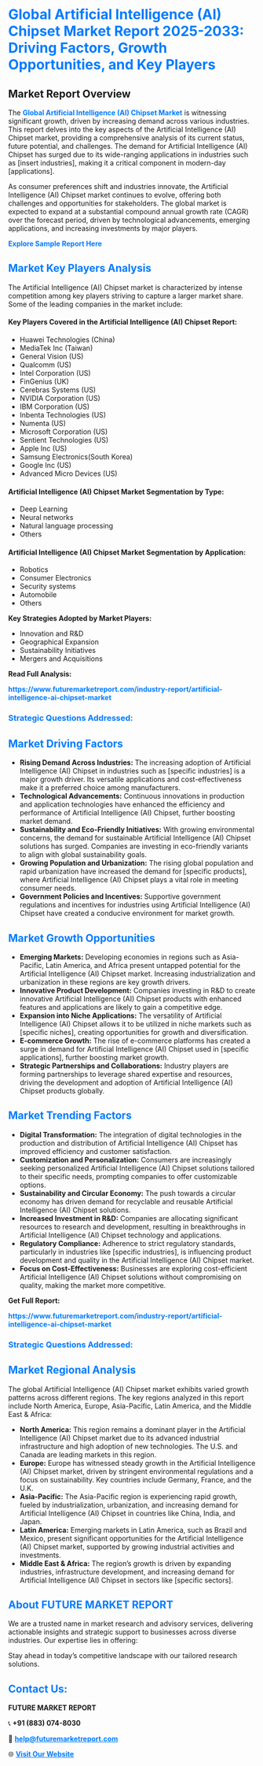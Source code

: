 <h1 style="color: #007BFF;">Global Artificial Intelligence (AI) Chipset Market Report 2025-2033: Driving Factors, Growth Opportunities, and Key Players</h1>

<section id="overview">
<h2>Market Report Overview</h2>
<p>The <a href="https://www.futuremarketreport.com/industry-report/artificial-intelligence-ai-chipset-market" style="color: #007BFF; text-decoration: none;"><strong>Global Artificial Intelligence (AI) Chipset Market</strong></a> is witnessing significant growth, driven by increasing demand across various industries. This report delves into the key aspects of the Artificial Intelligence (AI) Chipset market, providing a comprehensive analysis of its current status, future potential, and challenges. The demand for Artificial Intelligence (AI) Chipset has surged due to its wide-ranging applications in industries such as [insert industries], making it a critical component in modern-day [applications].</p>
<p>As consumer preferences shift and industries innovate, the Artificial Intelligence (AI) Chipset market continues to evolve, offering both challenges and opportunities for stakeholders. The global market is expected to expand at a substantial compound annual growth rate (CAGR) over the forecast period, driven by technological advancements, emerging applications, and increasing investments by major players.</p>
</section>

<section id="overview">
<p><a href="https://www.futuremarketreport.com/request-sample/reportId=116100" style="color: #007BFF; text-decoration: none;"><strong>Explore Sample Report Here</strong></a></p>
</section>

<section id="key-players">
<h2 style="color: #007BFF;">Market Key Players Analysis</h2>
<p>The Artificial Intelligence (AI) Chipset market is characterized by intense competition among key players striving to capture a larger market share. Some of the leading companies in the market include:</p>
<h4>Key Players Covered in the Artificial Intelligence (AI) Chipset Report:</h4>
<ul><li>Huawei Technologies (China)</li><li>MediaTek Inc (Taiwan)</li><li>General Vision (US)</li><li>Qualcomm (US)</li><li>Intel Corporation (US)</li><li>FinGenius (UK)</li><li>Cerebras Systems (US)</li><li>NVIDIA Corporation (US)</li><li>IBM Corporation (US)</li><li>Inbenta Technologies (US)</li><li>Numenta (US)</li><li>Microsoft Corporation (US)</li><li>Sentient Technologies (US)</li><li>Apple Inc (US)</li><li>Samsung Electronics(South Korea)</li><li>Google Inc (US)</li><li>Advanced Micro Devices (US)</li></ul>
<h4>Artificial Intelligence (AI) Chipset Market Segmentation by Type:</h4>
<ul><li>Deep Learning</li><li>Neural networks</li><li>Natural language processing</li><li>Others</li></ul>

<h4>Artificial Intelligence (AI) Chipset Market Segmentation by Application:</h4>
<ul><li>Robotics</li><li>Consumer Electronics</li><li>Security systems</li><li>Automobile</li><li>Others</li></ul>
<p><strong>Key Strategies Adopted by Market Players:</strong></p>
<ul>
<li>Innovation and R&D</li>
<li>Geographical Expansion</li>
<li>Sustainability Initiatives</li>
<li>Mergers and Acquisitions</li>
</ul>
</section>

<section>
<p><strong>Read Full Analysis: </strong></p><a href="https://www.futuremarketreport.com/industry-report/artificial-intelligence-ai-chipset-market" style="color: #007BFF; text-decoration: none;"><strong>https://www.futuremarketreport.com/industry-report/artificial-intelligence-ai-chipset-market</strong></a>
<h3 style="color: #007BFF;">Strategic Questions Addressed:</h3>
</section>

<section id="driving-factors">
<h2 style="color: #007BFF;">Market Driving Factors</h2>
<ul>
<li><strong>Rising Demand Across Industries:</strong> The increasing adoption of Artificial Intelligence (AI) Chipset in industries such as [specific industries] is a major growth driver. Its versatile applications and cost-effectiveness make it a preferred choice among manufacturers.</li>
<li><strong>Technological Advancements:</strong> Continuous innovations in production and application technologies have enhanced the efficiency and performance of Artificial Intelligence (AI) Chipset, further boosting market demand.</li>
<li><strong>Sustainability and Eco-Friendly Initiatives:</strong> With growing environmental concerns, the demand for sustainable Artificial Intelligence (AI) Chipset solutions has surged. Companies are investing in eco-friendly variants to align with global sustainability goals.</li>
<li><strong>Growing Population and Urbanization:</strong> The rising global population and rapid urbanization have increased the demand for [specific products], where Artificial Intelligence (AI) Chipset plays a vital role in meeting consumer needs.</li>
<li><strong>Government Policies and Incentives:</strong> Supportive government regulations and incentives for industries using Artificial Intelligence (AI) Chipset have created a conducive environment for market growth.</li>
</ul>
</section>

<section id="growth-opportunities">
<h2 style="color: #007BFF;">Market Growth Opportunities</h2>
<ul>
<li><strong>Emerging Markets:</strong> Developing economies in regions such as Asia-Pacific, Latin America, and Africa present untapped potential for the Artificial Intelligence (AI) Chipset market. Increasing industrialization and urbanization in these regions are key growth drivers.</li>
<li><strong>Innovative Product Development:</strong> Companies investing in R&D to create innovative Artificial Intelligence (AI) Chipset products with enhanced features and applications are likely to gain a competitive edge.</li>
<li><strong>Expansion into Niche Applications:</strong> The versatility of Artificial Intelligence (AI) Chipset allows it to be utilized in niche markets such as [specific niches], creating opportunities for growth and diversification.</li>
<li><strong>E-commerce Growth:</strong> The rise of e-commerce platforms has created a surge in demand for Artificial Intelligence (AI) Chipset used in [specific applications], further boosting market growth.</li>
<li><strong>Strategic Partnerships and Collaborations:</strong> Industry players are forming partnerships to leverage shared expertise and resources, driving the development and adoption of Artificial Intelligence (AI) Chipset products globally.</li>
</ul>
</section>

<section id="trending-factors">
<h2 style="color: #007BFF;">Market Trending Factors</h2>
<ul>
<li><strong>Digital Transformation:</strong> The integration of digital technologies in the production and distribution of Artificial Intelligence (AI) Chipset has improved efficiency and customer satisfaction.</li>
<li><strong>Customization and Personalization:</strong> Consumers are increasingly seeking personalized Artificial Intelligence (AI) Chipset solutions tailored to their specific needs, prompting companies to offer customizable options.</li>
<li><strong>Sustainability and Circular Economy:</strong> The push towards a circular economy has driven demand for recyclable and reusable Artificial Intelligence (AI) Chipset solutions.</li>
<li><strong>Increased Investment in R&D:</strong> Companies are allocating significant resources to research and development, resulting in breakthroughs in Artificial Intelligence (AI) Chipset technology and applications.</li>
<li><strong>Regulatory Compliance:</strong> Adherence to strict regulatory standards, particularly in industries like [specific industries], is influencing product development and quality in the Artificial Intelligence (AI) Chipset market.</li>
<li><strong>Focus on Cost-Effectiveness:</strong> Businesses are exploring cost-efficient Artificial Intelligence (AI) Chipset solutions without compromising on quality, making the market more competitive.</li>
</ul>
</section>

<section>
<p><strong>Get Full Report: </strong></p><a href="https://www.futuremarketreport.com/industry-report/artificial-intelligence-ai-chipset-market" style="color: #007BFF; text-decoration: none;"><strong>https://www.futuremarketreport.com/industry-report/artificial-intelligence-ai-chipset-market</strong></a>
<h3 style="color: #007BFF;">Strategic Questions Addressed:</h3>
</section>


<section id="regional-analysis">
<h2 style="color: #007BFF;">Market Regional Analysis</h2>
<p>The global Artificial Intelligence (AI) Chipset market exhibits varied growth patterns across different regions. The key regions analyzed in this report include North America, Europe, Asia-Pacific, Latin America, and the Middle East & Africa:</p>
<ul>
<li><strong>North America:</strong> This region remains a dominant player in the Artificial Intelligence (AI) Chipset market due to its advanced industrial infrastructure and high adoption of new technologies. The U.S. and Canada are leading markets in this region.</li>
<li><strong>Europe:</strong> Europe has witnessed steady growth in the Artificial Intelligence (AI) Chipset market, driven by stringent environmental regulations and a focus on sustainability. Key countries include Germany, France, and the U.K.</li>
<li><strong>Asia-Pacific:</strong> The Asia-Pacific region is experiencing rapid growth, fueled by industrialization, urbanization, and increasing demand for Artificial Intelligence (AI) Chipset in countries like China, India, and Japan.</li>
<li><strong>Latin America:</strong> Emerging markets in Latin America, such as Brazil and Mexico, present significant opportunities for the Artificial Intelligence (AI) Chipset market, supported by growing industrial activities and investments.</li>
<li><strong>Middle East & Africa:</strong> The region’s growth is driven by expanding industries, infrastructure development, and increasing demand for Artificial Intelligence (AI) Chipset in sectors like [specific sectors].</li>
</ul>
</section>

<footer>
<h2 style="color: #007BFF;">About FUTURE MARKET REPORT</h2>
<p>We are a trusted name in market research and advisory services, delivering actionable insights and strategic support to businesses across diverse industries. Our expertise lies in offering:</p>

<p>Stay ahead in today’s competitive landscape with our tailored research solutions.</p>

<h2 style="color: #007BFF;">Contact Us:</h2>
<p><strong>FUTURE MARKET REPORT</strong></p>
<p>📞 <strong>+91 (883) 074-8030</strong></p>
<p>📧 <strong><a href="mailto:help@futuremarketreport.com" style="color: #007BFF;">help@futuremarketreport.com</a></strong></p>
<p>🌐 <strong><a href="https://www.futuremarketreport.com/" style="color: #007BFF;">Visit Our Website</a></strong></p>
</footer>